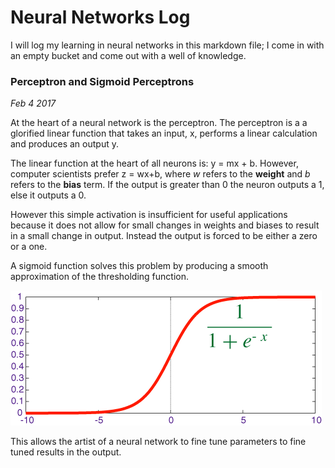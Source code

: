 # Neural Networks Log

I will log my learning in neural networks in this markdown file; I come in with an empty bucket and come out with a well of knowledge.

### Perceptron and Sigmoid Perceptrons

_Feb 4 2017_

At the heart of a neural network is the perceptron. The perceptron is a a glorified linear function that takes an input, x, performs a linear calculation and produces an output y.

The linear function at the heart of all neurons is: y = mx + b. However, computer scientists prefer z = wx+b, where _w_ refers to the **weight** and _b_ refers to the **bias** term. If the output is greater than 0 the neuron outputs a 1, else it outputs a 0.

However this simple activation is insufficient for useful applications because it does not allow for small changes in weights and biases to result in a small change in output. Instead the output is forced to be either a zero or a one.

A sigmoid function solves this problem by producing a smooth approximation of the thresholding function.

![Image result for sigmoid](images/main-qimg-05edc1873d0103e36064862a45566dba.gif)



This allows the artist of a neural network to fine tune parameters to fine tuned results in the output.


















